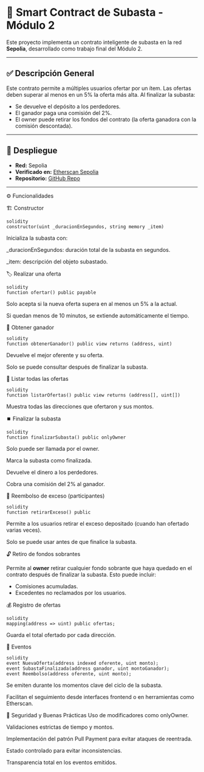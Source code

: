 # 🧾 Smart Contract de Subasta - Módulo 2

Este proyecto implementa un contrato inteligente de subasta en la red **Sepolia**, desarrollado como trabajo final del Módulo 2.

---

## ✅ Descripción General

Este contrato permite a múltiples usuarios ofertar por un ítem. Las ofertas deben superar al menos en un 5% la oferta más alta. Al finalizar la subasta:

- Se devuelve el depósito a los perdedores.
- El ganador paga una comisión del 2%.
- El owner puede retirar los fondos del contrato (la oferta ganadora con la comisión descontada).

---

## 🚀 Despliegue

- **Red:** Sepolia
- **Verificado en:** [Etherscan Sepolia](https://sepolia.etherscan.io/)
- **Repositorio:** [GitHub Repo](https://github.com/usuario/subasta-smartcontract)

---

⚙️ Funcionalidades

🏗️ Constructor

```
solidity
constructor(uint _duracionEnSegundos, string memory _item)
```

Inicializa la subasta con:

_duracionEnSegundos: duración total de la subasta en segundos.

_item: descripción del objeto subastado.

🏷️ Realizar una oferta

```
solidity
function ofertar() public payable
```
Solo acepta si la nueva oferta supera en al menos un 5% a la actual.

Si quedan menos de 10 minutos, se extiende automáticamente el tiempo.

🥇 Obtener ganador

```
solidity
function obtenerGanador() public view returns (address, uint)
```

Devuelve el mejor oferente y su oferta.

Solo se puede consultar después de finalizar la subasta.

📜 Listar todas las ofertas

```
solidity
function listarOfertas() public view returns (address[], uint[])
```
Muestra todas las direcciones que ofertaron y sus montos.

⏹️ Finalizar la subasta

```
solidity
function finalizarSubasta() public onlyOwner
```
Solo puede ser llamada por el owner.

Marca la subasta como finalizada.

Devuelve el dinero a los perdedores.

Cobra una comisión del 2% al ganador.

💸 Reembolso de exceso (participantes)

```
solidity
function retirarExceso() public
```
Permite a los usuarios retirar el exceso depositado (cuando han ofertado varias veces).

Solo se puede usar antes de que finalice la subasta.

🔓 Retiro de fondos sobrantes

Permite al **owner** retirar cualquier fondo sobrante que haya quedado en el contrato después de finalizar la subasta. Esto puede incluir:

- Comisiones acumuladas.
- Excedentes no reclamados por los usuarios.

💰 Registro de ofertas

```
solidity
mapping(address => uint) public ofertas;
```
Guarda el total ofertado por cada dirección.

📢 Eventos

```
solidity
event NuevaOferta(address indexed oferente, uint monto);
event SubastaFinalizada(address ganador, uint montoGanador);
event Reembolso(address oferente, uint monto);
```
Se emiten durante los momentos clave del ciclo de la subasta.

Facilitan el seguimiento desde interfaces frontend o en herramientas como Etherscan.

🧠 Seguridad y Buenas Prácticas
Uso de modificadores como onlyOwner.

Validaciones estrictas de tiempo y montos.

Implementación del patrón Pull Payment para evitar ataques de reentrada.

Estado controlado para evitar inconsistencias.

Transparencia total en los eventos emitidos.
